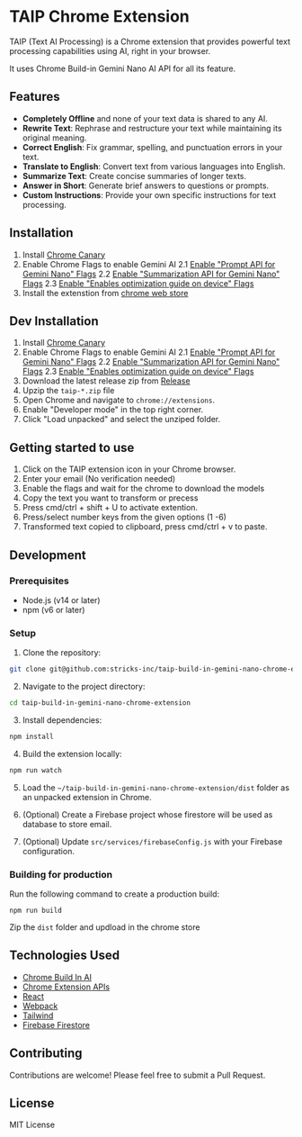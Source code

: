 # TAIP Chrome Extension

TAIP (Text AI Processing) is a Chrome extension that provides powerful text processing capabilities using AI, right in your browser.

It uses Chrome Build-in Gemini Nano AI API for all its feature.

## Features

- **Completely Offline** and none of your text data is shared to any AI.
- **Rewrite Text**: Rephrase and restructure your text while maintaining its original meaning.
- **Correct English**: Fix grammar, spelling, and punctuation errors in your text.
- **Translate to English**: Convert text from various languages into English.
- **Summarize Text**: Create concise summaries of longer texts.
- **Answer in Short**: Generate brief answers to questions or prompts.
- **Custom Instructions**: Provide your own specific instructions for text processing.

## Installation

1. Install [Chrome Canary](https://www.google.com/chrome/canary/)
2. Enable Chrome Flags to enable Gemini AI
  2.1 [Enable "Prompt API for Gemini Nano" Flags](chrome://flags/#prompt-api-for-gemini-nano)
  2.2 [Enable "Summarization API for Gemini Nano" Flags](chrome://flags/#summarization-api-for-gemini-nano)
  2.3 [Enable "Enables optimization guide on device" Flags](chrome://flags/#optimization-guide-on-device-model)
3. Install the extenstion from [chrome web store](https://chromewebstore.google.com/detail/taip/eilhppfpdmfkijcdjcbhenlnmgjibfld)

## Dev Installation

1. Install [Chrome Canary](https://www.google.com/chrome/canary/)
2. Enable Chrome Flags to enable Gemini AI
  2.1 [Enable "Prompt API for Gemini Nano" Flags](chrome://flags/#prompt-api-for-gemini-nano)
  2.2 [Enable "Summarization API for Gemini Nano" Flags](chrome://flags/#summarization-api-for-gemini-nano)
  2.3 [Enable "Enables optimization guide on device" Flags](chrome://flags/#optimization-guide-on-device-model)
3. Download the latest release zip from [Release](https://github.com/stricks-inc/taip-build-in-gemini-nano-chrome-extension/releases)
4. Upzip the `taip-*.zip` file
5. Open Chrome and navigate to `chrome://extensions`.
6. Enable "Developer mode" in the top right corner.
7. Click "Load unpacked" and select the unziped folder.

## Getting started to use

1. Click on the TAIP extension icon in your Chrome browser.
2. Enter your email (No verification needed)
3. Enable the flags and wait for the chrome to download the models
4. Copy the text you want to transform or precess
5. Press cmd/ctrl + shift + U to activate extention.
6. Press/select number keys from the given options (1 -6)
4. Transformed text copied to clipboard, press cmd/ctrl + v to paste.


## Development

### Prerequisites

- Node.js (v14 or later)
- npm (v6 or later)

### Setup

1. Clone the repository:
```sh
git clone git@github.com:stricks-inc/taip-build-in-gemini-nano-chrome-extension.git
```

2. Navigate to the project directory:

```sh
cd taip-build-in-gemini-nano-chrome-extension
```

3. Install dependencies:
```sh
npm install
```
4. Build the extension locally:

```sh
npm run watch
```

5. Load the `~/taip-build-in-gemini-nano-chrome-extension/dist` folder as an unpacked extension in Chrome.

6. (Optional) Create a Firebase project whose firestore will be used as database to store email.
7. (Optional) Update `src/services/firebaseConfig.js` with your Firebase configuration.

### Building for production

Run the following command to create a production build:
```
npm run build
```

Zip the `dist` folder and updload in the chrome store

## Technologies Used

- [Chrome Build In AI](https://developer.chrome.com/docs/ai/built-in)
- [Chrome Extension APIs](https://developer.chrome.com/docs/extensions)
- [React](https://react.dev/)
- [Webpack](https://webpack.js.org/)
- [Tailwind](https://tailwindcss.com/)
- [Firebase Firestore](https://firebase.google.com/docs/firestore)


## Contributing

Contributions are welcome! Please feel free to submit a Pull Request.

## License

MIT License


